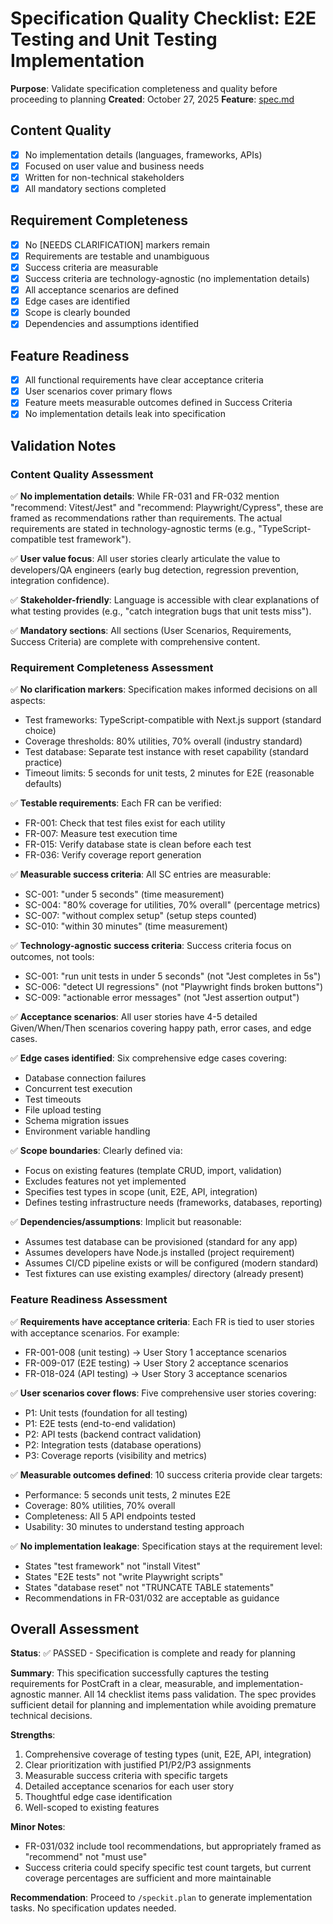# Specification Quality Checklist: E2E Testing and Unit Testing Implementation

**Purpose**: Validate specification completeness and quality before proceeding to planning
**Created**: October 27, 2025
**Feature**: [spec.md](../spec.md)

## Content Quality

- [x] No implementation details (languages, frameworks, APIs)
- [x] Focused on user value and business needs
- [x] Written for non-technical stakeholders
- [x] All mandatory sections completed

## Requirement Completeness

- [x] No [NEEDS CLARIFICATION] markers remain
- [x] Requirements are testable and unambiguous
- [x] Success criteria are measurable
- [x] Success criteria are technology-agnostic (no implementation details)
- [x] All acceptance scenarios are defined
- [x] Edge cases are identified
- [x] Scope is clearly bounded
- [x] Dependencies and assumptions identified

## Feature Readiness

- [x] All functional requirements have clear acceptance criteria
- [x] User scenarios cover primary flows
- [x] Feature meets measurable outcomes defined in Success Criteria
- [x] No implementation details leak into specification

## Validation Notes

### Content Quality Assessment

✅ **No implementation details**: While FR-031 and FR-032 mention "recommend: Vitest/Jest" and "recommend: Playwright/Cypress", these are framed as recommendations rather than requirements. The actual requirements are stated in technology-agnostic terms (e.g., "TypeScript-compatible test framework").

✅ **User value focus**: All user stories clearly articulate the value to developers/QA engineers (early bug detection, regression prevention, integration confidence).

✅ **Stakeholder-friendly**: Language is accessible with clear explanations of what testing provides (e.g., "catch integration bugs that unit tests miss").

✅ **Mandatory sections**: All sections (User Scenarios, Requirements, Success Criteria) are complete with comprehensive content.

### Requirement Completeness Assessment

✅ **No clarification markers**: Specification makes informed decisions on all aspects:
- Test frameworks: TypeScript-compatible with Next.js support (standard choice)
- Coverage thresholds: 80% utilities, 70% overall (industry standard)
- Test database: Separate test instance with reset capability (standard practice)
- Timeout limits: 5 seconds for unit tests, 2 minutes for E2E (reasonable defaults)

✅ **Testable requirements**: Each FR can be verified:
- FR-001: Check that test files exist for each utility
- FR-007: Measure test execution time
- FR-015: Verify database state is clean before each test
- FR-036: Verify coverage report generation

✅ **Measurable success criteria**: All SC entries are measurable:
- SC-001: "under 5 seconds" (time measurement)
- SC-004: "80% coverage for utilities, 70% overall" (percentage metrics)
- SC-007: "without complex setup" (setup steps counted)
- SC-010: "within 30 minutes" (time measurement)

✅ **Technology-agnostic success criteria**: Success criteria focus on outcomes, not tools:
- SC-001: "run unit tests in under 5 seconds" (not "Jest completes in 5s")
- SC-006: "detect UI regressions" (not "Playwright finds broken buttons")
- SC-009: "actionable error messages" (not "Jest assertion output")

✅ **Acceptance scenarios**: All user stories have 4-5 detailed Given/When/Then scenarios covering happy path, error cases, and edge cases.

✅ **Edge cases identified**: Six comprehensive edge cases covering:
- Database connection failures
- Concurrent test execution
- Test timeouts
- File upload testing
- Schema migration issues
- Environment variable handling

✅ **Scope boundaries**: Clearly defined via:
- Focus on existing features (template CRUD, import, validation)
- Excludes features not yet implemented
- Specifies test types in scope (unit, E2E, API, integration)
- Defines testing infrastructure needs (frameworks, databases, reporting)

✅ **Dependencies/assumptions**: Implicit but reasonable:
- Assumes test database can be provisioned (standard for any app)
- Assumes developers have Node.js installed (project requirement)
- Assumes CI/CD pipeline exists or will be configured (modern standard)
- Test fixtures can use existing examples/ directory (already present)

### Feature Readiness Assessment

✅ **Requirements have acceptance criteria**: Each FR is tied to user stories with acceptance scenarios. For example:
- FR-001-008 (unit testing) → User Story 1 acceptance scenarios
- FR-009-017 (E2E testing) → User Story 2 acceptance scenarios
- FR-018-024 (API testing) → User Story 3 acceptance scenarios

✅ **User scenarios cover flows**: Five comprehensive user stories covering:
- P1: Unit tests (foundation for all testing)
- P1: E2E tests (end-to-end validation)
- P2: API tests (backend contract validation)
- P2: Integration tests (database operations)
- P3: Coverage reports (visibility and metrics)

✅ **Measurable outcomes defined**: 10 success criteria provide clear targets:
- Performance: 5 seconds unit tests, 2 minutes E2E
- Coverage: 80% utilities, 70% overall
- Completeness: All 5 API endpoints tested
- Usability: 30 minutes to understand testing approach

✅ **No implementation leakage**: Specification stays at the requirement level:
- States "test framework" not "install Vitest"
- States "E2E tests" not "write Playwright scripts"
- States "database reset" not "TRUNCATE TABLE statements"
- Recommendations in FR-031/032 are acceptable as guidance

## Overall Assessment

**Status**: ✅ PASSED - Specification is complete and ready for planning

**Summary**: This specification successfully captures the testing requirements for PostCraft in a clear, measurable, and implementation-agnostic manner. All 14 checklist items pass validation. The spec provides sufficient detail for planning and implementation while avoiding premature technical decisions.

**Strengths**:
1. Comprehensive coverage of testing types (unit, E2E, API, integration)
2. Clear prioritization with justified P1/P2/P3 assignments
3. Measurable success criteria with specific targets
4. Detailed acceptance scenarios for each user story
5. Thoughtful edge case identification
6. Well-scoped to existing features

**Minor Notes**:
- FR-031/032 include tool recommendations, but appropriately framed as "recommend" not "must use"
- Success criteria could specify specific test count targets, but current coverage percentages are sufficient and more maintainable

**Recommendation**: Proceed to `/speckit.plan` to generate implementation tasks. No specification updates needed.
